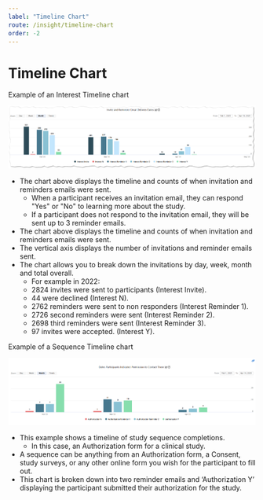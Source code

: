 ```yaml
---
label: "Timeline Chart"
route: /insight/timeline-chart
order: -2
---
```

# Timeline Chart

Example of an Interest Timeline chart
		
![Timeline Chart](Images/ResponseTimeline.png)

 - The chart above displays the timeline and counts of when invitation and reminders emails were sent.
	 -   When a participant receives an invitation email, they can respond "Yes" or "No" to learning more about the study.
     -   If a participant does not respond to the invitation email, they will be sent up to 3 reminder emails.
 - The chart above displays the timeline and counts of when invitation and reminders emails were sent.
 - The vertical axis displays the number of invitations and reminder emails sent.
 - The chart allows you to break down the invitations by day, week, month and total overall.
     -   For example in 2022:
     - 2824 invites were sent to participants (Interest Invite).
     - 44 were declined (Interest N).
     - 2762 reminders were sent to non responders (Interest Reminder 1).
     - 2726 second reminders were sent (Interest Reminder 2).
     - 2698 third reminders were sent (Interest Reminder 3).
     - 97 invites were accepted. (Interest Y).

Example of a Sequence Timeline chart

![Timeline Chart.](/insight/images/SequenceTimeline.png)

 - This example shows a timeline of study sequence completions.
	 - In this case, an Authorization form for a clinical study.
 - A sequence can be anything from an Authorization form, a Consent, study surveys, or any other online form you wish for the participant to fill out.
 - This chart is broken down into two reminder emails and ‘Authorization Y’ displaying the participant submitted their authorization for the study.